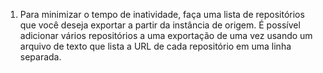 1. Para minimizar o tempo de inatividade, faça uma lista de repositórios que você deseja exportar a partir da instância de origem. É possível adicionar vários repositórios a uma exportação de uma vez usando um arquivo de texto que lista a URL de cada repositório em uma linha separada.

